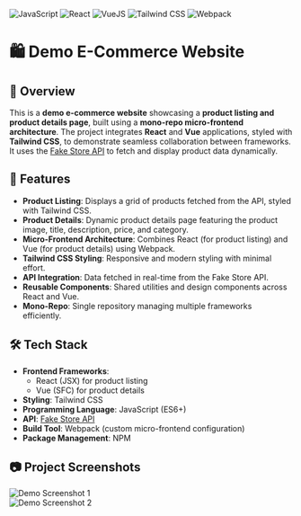 ![JavaScript](https://img.shields.io/badge/JavaScript-F7DF1E?style=for-the-badge&logo=javascript&logoColor=black)
![React](https://img.shields.io/badge/React-61DAFB?style=for-the-badge&logo=react&logoColor=black)
![VueJS](https://img.shields.io/badge/Vue.js-4FC08D?style=for-the-badge&logo=vue.js&logoColor=white)
![Tailwind CSS](https://img.shields.io/badge/Tailwind_CSS-38B2AC?style=for-the-badge&logo=tailwind-css&logoColor=white)
![Webpack](https://img.shields.io/badge/Webpack-8DD6F9?style=for-the-badge&logo=webpack&logoColor=black)

# 🛍️ Demo E-Commerce Website  

## 📄 Overview  
This is a **demo e-commerce website** showcasing a **product listing and product details page**, built using a **mono-repo micro-frontend architecture**. The project integrates **React** and **Vue** applications, styled with **Tailwind CSS**, to demonstrate seamless collaboration between frameworks. It uses the [Fake Store API](https://fakestoreapi.com/products/1) to fetch and display product data dynamically.  

## 🚀 Features  
- **Product Listing**: Displays a grid of products fetched from the API, styled with Tailwind CSS.  
- **Product Details**: Dynamic product details page featuring the product image, title, description, price, and category.  
- **Micro-Frontend Architecture**: Combines React (for product listing) and Vue (for product details) using Webpack.  
- **Tailwind CSS Styling**: Responsive and modern styling with minimal effort.  
- **API Integration**: Data fetched in real-time from the Fake Store API.  
- **Reusable Components**: Shared utilities and design components across React and Vue.  
- **Mono-Repo**: Single repository managing multiple frameworks efficiently.  

## 🛠️ Tech Stack  
- **Frontend Frameworks**:  
  - React (JSX) for product listing  
  - Vue (SFC) for product details  
- **Styling**: Tailwind CSS  
- **Programming Language**: JavaScript (ES6+)  
- **API**: [Fake Store API](https://fakestoreapi.com/)  
- **Build Tool**: Webpack (custom micro-frontend configuration)  
- **Package Management**: NPM  

## 📷 Project Screenshots  
![Demo Screenshot 1](https://via.placeholder.com/800x400?text=Ecommerce+Website+Home)  
![Demo Screenshot 2](https://via.placeholder.com/800x400?text=Product+Details+Page)  

